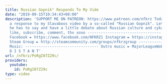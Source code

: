 ```yaml
---
title: Russian Gopnik" Responds To My Vide
date: "2019-09-15T10:34:43+08:00"
description: 'SUPPORT ME ON PATREON: https://www.patreon.com/nfkrz Today we look at
  a response to my Slavaboos video by a so-called "Russian Gopnik". Let''s see what
  he has to say and have a little debate about Russian culture and cyka blyat. Smash
  like, subscribe, comment, thx xoxo --------------------------------- Twitch ► http://www.twitch.tv/nfkrz
  Facebook ► https://www.facebook.com/NFKRZ1 Instagram ► https://instagram.com/roman_nfkrz/
  Steam Group ► http://steamcommunity.com/groups/nfkrzgroup ---------------------------------
  Music: --------------------------------- Outro music ► MajorLeagueWobs/Holder -
  D I S T A N T'
url: /nfkrz/PoRgI07Z29c/
providers:
  youtube:
    id: PoRgI07Z29c
type: video
---
```

